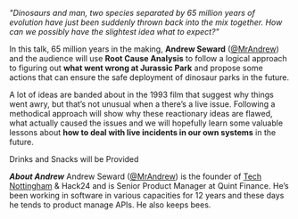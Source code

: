 *"Dinosaurs and man, two species separated by 65 million years of evolution have just been suddenly thrown back into the mix together. How can we possibly have the slightest idea what to expect?"*

In this talk, 65 million years in the making, **Andrew Seward** ([@MrAndrew](https://twitter.com/MrAndrew)) and the audience will use **Root Cause Analysis** to follow a logical approach to figuring out **what went wrong at Jurassic Park** and propose some actions that can ensure the safe deployment of dinosaur parks in the future.

A lot of ideas are banded about in the 1993 film that suggest why things went awry, but that’s not unusual when a there’s a live issue. Following a methodical approach will show why these reactionary ideas are flawed, what actually caused the issues and we will hopefully learn some valuable lessons about **how to deal with live incidents in our own systems** in the future.

Drinks and Snacks will be Provided

***About Andrew***
Andrew Seward ([@MrAndrew](https://twitter.com/MrAndrew)) is the founder of [Tech Nottingham](https://www.technottingham.com/) & Hack24 and is Senior Product Manager at Quint Finance. He’s been working in software in various capacities for 12 years and these days he tends to product manage APIs. He also keeps bees.

